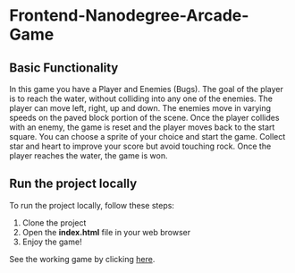 Frontend-Nanodegree-Arcade-Game
===============================

## Basic Functionality

In this game you have a Player and Enemies (Bugs). The goal of the player is to reach the water, without colliding into any one of the enemies. The player can move left, right, up and down. The enemies move in varying speeds on the paved block portion of the scene. Once the player collides with an enemy, the game is reset and the player moves back to the start square. You can choose a sprite of your choice and start the game. Collect star and heart to improve your score but avoid touching rock. Once the player reaches the water, the game is won.

## Run the project locally

To run the project locally, follow these steps:

1. Clone the project
2. Open the **index.html** file in your web browser
3. Enjoy the game!


See the working game by clicking [here](https://beastmaster07.github.io/arcade-game).
